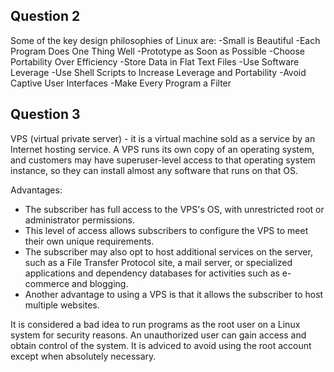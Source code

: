 ## Question 2

Some of the key design philosophies of Linux are:
-Small is Beautiful
-Each Program Does One Thing Well
-Prototype as Soon as Possible
-Choose Portability Over Efficiency
-Store Data in Flat Text Files
-Use Software Leverage
-Use Shell Scripts to Increase Leverage and Portability
-Avoid Captive User Interfaces
-Make Every Program a Filter

## Question 3 

VPS (virtual private server) - it is a virtual machine sold as a service by an Internet hosting service. A VPS runs its own copy of an operating system, and customers may have superuser-level access to that operating system instance, so they can install almost any software that runs on that OS.

Advantages: 
- The subscriber has full access to the VPS's OS, with unrestricted root or administrator permissions.
- This level of access allows subscribers to configure the VPS to meet their own unique requirements.
- The subscriber may also opt to host additional services on the server, such as a File Transfer Protocol site, a mail server, or specialized applications and dependency databases for activities such as e-commerce and blogging.
- Another advantage to using a VPS is that it allows the subscriber to host multiple websites.

It is considered a bad idea to run programs as the root user on a Linux system for security reasons. An unauthorized user can gain access and obtain control of the system. It is adviced to avoid using the root account except when absolutely necessary.